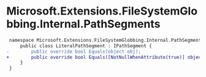 # Microsoft.Extensions.FileSystemGlobbing.Internal.PathSegments

``` diff
 namespace Microsoft.Extensions.FileSystemGlobbing.Internal.PathSegments {
     public class LiteralPathSegment : IPathSegment {
-        public override bool Equals(object obj);
+        public override bool Equals([NotNullWhenAttribute(true)] object? obj);
     }
 }
```

